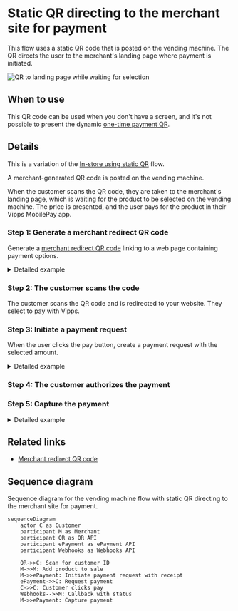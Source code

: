 <!-- START_METADATA
---
title: Static QR directing to the merchant site for payment
sidebar_label: Static QR direct to merchant site for payment
sidebar_position: 30
hide_table_of_contents: false
pagination_next: null
pagination_prev: null
---

import AUTHORIZEPAYMENT from '../_common/_customer_authorizes_epayment.md'

END_METADATA -->

# Static QR directing to the merchant site for payment

This flow uses a static QR code that is posted on the vending machine.
The QR directs the user to the merchant's landing page where payment is initiated.

![QR to landing page while waiting for selection](images/2_qr_to_landing_page_waiting_for_selection.png)

## When to use

This QR code can be used when you don't have a screen, and it's not possible to present the dynamic [one-time payment QR](one-time-payment.md).

## Details

This is a variation of the [In-store using static QR](../static-qr-at-pos/README.md) flow.

A merchant-generated QR code is posted on the vending machine.

When the customer scans the QR code, they are taken to the merchant's landing page, which is waiting for the product to be selected on the vending machine.
The price is presented, and the user pays for the product in their Vipps MobilePay app.

### Step 1: Generate a merchant redirect QR code

Generate a [merchant redirect QR code](https://developer.vippsmobilepay.com/docs/APIs/qr-api/vipps-qr-api#merchant-redirect-qr-codes)
linking to a web page containing payment options.

<details>
<summary>Detailed example</summary>
<div>

The QR code contains a `Id` that connects it to the vending machine where it is located.

Here is an example HTTP POST:

[`POST:/qr/v1/merchant-redirect`](https://developer.vippsmobilepay.com/api/qr/#operation/CreateMerchantRedirectQr)

```json
{
  "id": "vending_machine_122_qr",
  "redirectUrl": "https://example.com/myvendingmachines"
}
```

</div>
</details>

### Step 2: The customer scans the code

The customer scans the QR code and is redirected to your website.
They select to pay with Vipps.

### Step 3: Initiate a payment request

When the user clicks the pay button, create a payment request with the selected amount.

<details>
<summary>Detailed example</summary>
<div>

Since the customer has scanned from their phone, you don't need their phone number.
This payment command can do an app-switch and open their Vipps app with the payment request.
Specify `"userFlow": "WEB_REDIRECT"` to redirect the user to the Vipps app.

You may include a receipt at this time.

Specify `"customerInteraction": "CUSTOMER_PRESENT"`.

Here is an example HTTP POST:

[`POST:/epayment/v1/payments`](https://developer.vippsmobilepay.com/api/epayment#tag/CreatePayments/operation/createPayment)

With body:

```json
{
  "amount": {
    "value": 3000,
    "currency": "NOK"
  },
  "paymentMethod": {
    "type": "WALLET"
  },
  "customer": {
    "phoneNumber": 4791234567
  },
  "customerInteraction": "CUSTOMER_PRESENT",
  "receipt":{
    "orderLines": [
      {
        "name": "Fanta",
        "id": "21231211",
        "totalAmount": 3000,
        "totalAmountExcludingTax": 2250,
        "totalTaxAmount": 750,
        "taxPercentage": 25,
      },
    ],
    "bottomLine": {
      "currency": "NOK",
      "posId": "vending_machine_12345"
    },
   "receiptNumber": "0527013501"
  },
  "reference": 2486791679658155992,
  "userFlow": "WEB_REDIRECT",
  "returnUrl": "http://example.com/redirect?reference=2486791679658155992",
  "paymentDescription": "Vending machine purchase"
}
```

</div>
</details>


### Step 4: The customer authorizes the payment

<AUTHORIZEPAYMENT />


### Step 5: Capture the payment

<details>
<summary>Detailed example</summary>
<div>

[`POST:/epayment/v1/payments/{reference}/capture`](/api/epayment/#tag/AdjustPayments/operation/capturePayment)

With body:

```json
{
  "modificationAmount": {
    "value": 3000,
    "currency": "NOK"
  }
}
```

</div>
</details>

## Related links

* [Merchant redirect QR code](https://developer.vippsmobilepay.com/docs/APIs/qr-api/vipps-qr-api#merchant-redirect-qr-codes)

## Sequence diagram

Sequence diagram for the vending machine flow with static QR directing to the merchant site for payment.

``` mermaid
sequenceDiagram
    actor C as Customer
    participant M as Merchant
    participant QR as QR API
    participant ePayment as ePayment API
    participant Webhooks as Webhooks API
    
    QR->>C: Scan for customer ID
    M->>M: Add product to sale
    M->>ePayment: Initiate payment request with receipt
    ePayment->>C: Request payment
    C->>C: Customer clicks pay
    Webhooks-->>M: Callback with status
    M->>ePayment: Capture payment
```
